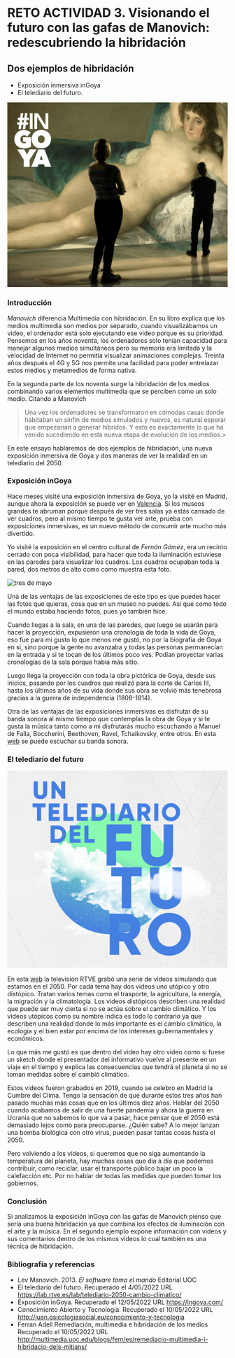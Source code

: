 
# RETO ACTIVIDAD 3. Visionando el futuro con las gafas de Manovich: redescubriendo la hibridación

## Dos ejemplos de hibridación ##

- Exposición inmersiva inGoya
- El telediario del futuro.
 
![portada inGoya](./ingoya.png)

### Introducción ###

*Manovich* diferencia Multimedia con hibridación. En su libro explica que los medios multimedia son medios por separado, cuando visualizábamos un video, el ordenador está solo ejecutando ese video porque es su prioridad. Pensemos en los años noventa,  los ordenadores solo tenían capacidad para manejar algunos medios simultáneos pero su memoria era limitada y la velocidad de Internet no permitía visualizar animaciones complejas. Treinta años después el 4G y 5G nos permite una facilidad para poder entrelazar estos medios y  metamedios de forma nativa.

En la segunda parte de los noventa surge la hibridación de los medios combinando varios elementos multimedia que se perciben como un solo medio.
Citando a Manovich
 >Una vez los ordenadores se transformaron en cómodas casas donde habitaban un sinfín de medios simulados y nuevos, es natural esperar que empezarían a generar híbridos. Y esto es exactamente lo que ha venido sucediendo en esta nueva etapa de evolución de los medios.>

En este ensayo hablaremos de dos ejemplos de hibridación, una nueva exposición inmersiva de Goya y dos maneras de ver la realidad en un telediario del 2050.

### Exposición inGoya ###

Hace meses visité una exposición inmersiva de Goya, yo la visité en Madrid, aunque ahora la exposición se puede ver en [Valencia](https://ingoya.com/). Si los museos grandes te abruman porque después de ver tres salas ya estás cansado de ver cuadros, pero al mismo tiempo te gusta ver arte, prueba con exposiciones inmersivas, es un nuevo método de consumir arte mucho más divertido.

Yo visité la exposición en el centro cultural de *Fernán Gómez*, era un recinto cerrado con poca visibilidad, para hacer que toda la iluminación estuviese en las paredes para visualizar los cuadros. Los cuadros ocupaban toda la pared, dos metros de alto como como muestra esta foto.

![tres de mayo ](./3MAYOJPG.JPG)


Una de las ventajas de las exposiciones de este tipo es que puedes hacer las fotos que quieras, cosa que en un museo no puedes. Así que como todo el mundo estaba haciendo fotos, pues yo también hice.

Cuando llegas a la sala, en una de las paredes, que luego se usarán para hacer la proyección, expusieron una cronología de toda la vida de Goya, eso fue para mi gusto lo que menos me gustó, no por la biografía de Goya en si, sino porque la gente no avanzaba y todas las personas permanecían en la entrada y si te tocan de los últimos poco ves. Podían proyectar varias cronologías de la sala porque había más sitio.

Luego llega la proyección con toda la obra pictórica de Goya, desde sus inicios, pasando por los cuadros que realizó para la corte de Carlos III, hasta los últimos años de su vida donde sus obra se volvió más tenebrosa gracias a la guerra de independencia (1808-1814).

Otra de las ventajas de las exposiciones inmersivas es disfrutar de su banda sonora al mismo tiempo que contemplas la obra de Goya y si te gusta la música tanto como a mi disfrutarás mucho escuchando a Manuel de Falla, Boccherini, Beethoven, Ravel, Tchaikovsky, entre otros. En esta [web]( https://ingoya.com/banda-sonora/) se puede escuchar su banda sonora.

### El telediario del futuro ###

![Telediario del futuro](./telediario.png)

En esta [web](  [https://lab.rtve.es/lab/telediario-2050-cambio-climatico/](https://lab.rtve.es/lab/telediario-2050-cambio-climatico/)) la televisión RTVE grabó una serie de videos simulando que estamos en el 2050. Por cada tema hay dos videos uno utópico y otro distópico. Tratan varios temas como el trasporte, la agricultura, la energía, la migración y la climatología. Los videos distópicos describen una realidad que puede ser muy cierta si no se actúa sobre el cambio climático. Y los videos utópicos como su nombre indica es todo lo contrario ya que describen una realidad donde lo más importante es el cambio climático, la ecología y el bien estar por encima de los intereses gubernamentales y económicos.

Lo que más me gustó es que dentro del video hay otro video como si fuese un sketch donde el presentador del informativo vuelve al presente en un viaje en el tiempo y explica las consecuencias que tendrá el planeta si no se toman medidas sobre el cambió climático.

Estos videos fueron grabados en 2019, cuando se celebro en Madrid la Cumbre del Clima. Tengo la sensación de que durante estos tres años han pasado muchas más cosas que en los últimos diez años. Hablar del 2050 cuando acabamos de salir de una fuerte pandemia y ahora la guerra en Ucrania que no sabemos lo que va a pasar, hace pensar que el 2050 está demasiado lejos como para preocuparse. ¿Quién sabe? A lo mejor lanzan una bomba biológica con otro virus, pueden pasar tantas cosas hasta el 2050.

Pero volviendo a los vídeos, si queremos que no siga aumentando la temperatura del planeta, hay muchas cosas que día a día que podemos contribuir, como reciclar, usar el transporte público bajar un poco la calefacción etc. Por no hablar de todas las medidas que pueden tomar los gobiernos.


### Conclusión ###
Si analizamos la exposición inGoya con las gafas de Manovich pienso que sería una buena hibridación ya que combina los efectos de iluminación con el arte y la música.
En el segundo ejemplo expone información con videos y sus comentarios dentro de los mismos vídeos lo cual también es una técnica de hibridación.


### Bibliografía y referencias 
- Lev Manovich. 2013. *El software toma el mando* Editorial UOC
- El telediario del futuro. Recuperado el 4/05/2022 URL https://lab.rtve.es/lab/telediario-2050-cambio-climatico/
- Exposición inGoya. Recuperado el 12/05/2022 URL https://ingoya.com/
- Conocimiento Abierto y Tecnología. Recuperado el 10/05/2022 URL http://juan.psicologiasocial.eu/conocimiento-y-tecnologia
- Ferran Adell Remediación, multimedia e hibridación de los medios Recuperado el 10/05/2022 URL http://multimedia.uoc.edu/blogs/fem/es/remediacio-multimedia-i-hibridacio-dels-mitjans/


